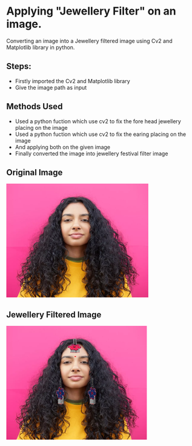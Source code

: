 # Applying "Jewellery Filter" on an image.

Converting an image into a Jewellery filtered image using Cv2 and Matplotlib library in python.

## Steps:
* Firstly imported the Cv2 and Matplotlib library 
* Give the image path as input

## Methods Used
* Used a python fuction which use cv2 to fix the fore head jewellery placing on the image
* Used a python fuction which use cv2 to fix the earing placing on the image
* And applying both on the given image
* Finally converted the image into jewellery festival filter image


## Original Image
<img src="Images/Image.jpg" height="300px">

## Jewellery Filtered Image
<img src="Images/Jewellery_Filter_Image.jpg" height="300px">


